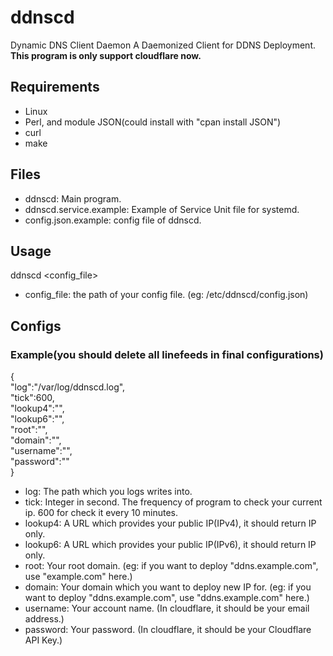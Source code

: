 # ddnscd
Dynamic DNS Client Daemon
A Daemonized Client for DDNS Deployment.
**This program is only support cloudflare now.**

## Requirements
* Linux
* Perl, and module JSON(could install with "cpan install JSON")
* curl
* make

## Files
* ddnscd: Main program.
* ddnscd.service.example: Example of Service Unit file for systemd.
* config.json.example: config file of ddnscd.

## Usage
ddnscd <config_file>
* config_file: the path of your config file. (eg: /etc/ddnscd/config.json)

## Configs
### Example(you should delete all linefeeds in final configurations)
{<br/>
 "log":"/var/log/ddnscd.log",<br/>
 "tick":600,<br/>
 "lookup4":"",<br/>
 "lookup6":"",<br/>
 "root":"",<br/>
 "domain":"",<br/>
 "username":"",<br/>
 "password":""<br/>
 }<br/>
 * log: The path which you logs writes into.
 * tick: Integer in second. The frequency of program to check your current ip. 600 for check it every 10 minutes.
 * lookup4: A URL which provides your public IP(IPv4), it should return IP only.
 * lookup6: A URL which provides your public IP(IPv6), it should return IP only.
 * root: Your root domain. (eg: if you want to deploy "ddns.example.com", use "example.com" here.)
 * domain: Your domain which you want to deploy new IP for. (eg: if you want to deploy "ddns.example.com", use "ddns.example.com" here.)
 * username: Your account name. (In cloudflare, it should be your email address.)
 * password: Your password. (In cloudflare, it should be your Cloudflare API Key.)
